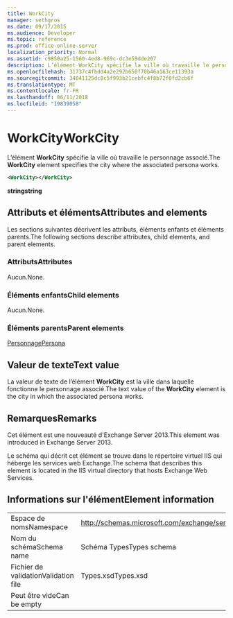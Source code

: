 ```yaml
---
title: WorkCity
manager: sethgros
ms.date: 09/17/2015
ms.audience: Developer
ms.topic: reference
ms.prod: office-online-server
localization_priority: Normal
ms.assetid: c9850a25-1560-4ed8-969c-dc3e59dde207
description: L’élément WorkCity spécifie la ville où travaille le personnage associé.
ms.openlocfilehash: 31737c4fbdd4a2e292b650f70b46a163ce11393a
ms.sourcegitcommit: 34041125dc8c5f993b21cebfc4f8b72f0fd2cb6f
ms.translationtype: MT
ms.contentlocale: fr-FR
ms.lasthandoff: 06/11/2018
ms.locfileid: "19839058"
---
```

# <a name="workcity"></a><span data-ttu-id="52423-103">WorkCity</span><span class="sxs-lookup"><span data-stu-id="52423-103">WorkCity</span></span>

<span data-ttu-id="52423-104">L’élément **WorkCity** spécifie la ville où travaille le personnage associé.</span><span class="sxs-lookup"><span data-stu-id="52423-104">The **WorkCity** element specifies the city where the associated persona works.</span></span> 
  
```XML
<WorkCity></WorkCity>
```

 <span data-ttu-id="52423-105">**string**</span><span class="sxs-lookup"><span data-stu-id="52423-105">**string**</span></span>
## <a name="attributes-and-elements"></a><span data-ttu-id="52423-106">Attributs et éléments</span><span class="sxs-lookup"><span data-stu-id="52423-106">Attributes and elements</span></span>

<span data-ttu-id="52423-107">Les sections suivantes décrivent les attributs, éléments enfants et éléments parents.</span><span class="sxs-lookup"><span data-stu-id="52423-107">The following sections describe attributes, child elements, and parent elements.</span></span>
  
### <a name="attributes"></a><span data-ttu-id="52423-108">Attributs</span><span class="sxs-lookup"><span data-stu-id="52423-108">Attributes</span></span>

<span data-ttu-id="52423-109">Aucun.</span><span class="sxs-lookup"><span data-stu-id="52423-109">None.</span></span>
  
### <a name="child-elements"></a><span data-ttu-id="52423-110">Éléments enfants</span><span class="sxs-lookup"><span data-stu-id="52423-110">Child elements</span></span>

<span data-ttu-id="52423-111">Aucun.</span><span class="sxs-lookup"><span data-stu-id="52423-111">None.</span></span>
  
### <a name="parent-elements"></a><span data-ttu-id="52423-112">Éléments parents</span><span class="sxs-lookup"><span data-stu-id="52423-112">Parent elements</span></span>

[<span data-ttu-id="52423-113">Personnage</span><span class="sxs-lookup"><span data-stu-id="52423-113">Persona</span></span>](persona.md)
  
## <a name="text-value"></a><span data-ttu-id="52423-114">Valeur de texte</span><span class="sxs-lookup"><span data-stu-id="52423-114">Text value</span></span>

<span data-ttu-id="52423-115">La valeur de texte de l’élément **WorkCity** est la ville dans laquelle fonctionne le personnage associé.</span><span class="sxs-lookup"><span data-stu-id="52423-115">The text value of the **WorkCity** element is the city in which the associated persona works.</span></span> 
  
## <a name="remarks"></a><span data-ttu-id="52423-116">Remarques</span><span class="sxs-lookup"><span data-stu-id="52423-116">Remarks</span></span>

<span data-ttu-id="52423-117">Cet élément est une nouveauté d'Exchange Server 2013.</span><span class="sxs-lookup"><span data-stu-id="52423-117">This element was introduced in Exchange Server 2013.</span></span>
  
<span data-ttu-id="52423-118">Le schéma qui décrit cet élément se trouve dans le répertoire virtuel IIS qui héberge les services web Exchange.</span><span class="sxs-lookup"><span data-stu-id="52423-118">The schema that describes this element is located in the IIS virtual directory that hosts Exchange Web Services.</span></span>
  
## <a name="element-information"></a><span data-ttu-id="52423-119">Informations sur l'élément</span><span class="sxs-lookup"><span data-stu-id="52423-119">Element information</span></span>

|||
|:-----|:-----|
|<span data-ttu-id="52423-120">Espace de noms</span><span class="sxs-lookup"><span data-stu-id="52423-120">Namespace</span></span>  <br/> |http://schemas.microsoft.com/exchange/services/2006/types  <br/> |
|<span data-ttu-id="52423-121">Nom du schéma</span><span class="sxs-lookup"><span data-stu-id="52423-121">Schema name</span></span>  <br/> |<span data-ttu-id="52423-122">Schéma Types</span><span class="sxs-lookup"><span data-stu-id="52423-122">Types schema</span></span>  <br/> |
|<span data-ttu-id="52423-123">Fichier de validation</span><span class="sxs-lookup"><span data-stu-id="52423-123">Validation file</span></span>  <br/> |<span data-ttu-id="52423-124">Types.xsd</span><span class="sxs-lookup"><span data-stu-id="52423-124">Types.xsd</span></span>  <br/> |
|<span data-ttu-id="52423-125">Peut être vide</span><span class="sxs-lookup"><span data-stu-id="52423-125">Can be empty</span></span>  <br/> ||
   

